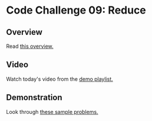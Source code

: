 # Code Challenge 09: Reduce

## Overview

Read [this overview.](README.md)
## Video

Watch today's video from the [demo playlist.](https://www.youtube.com/playlist?list=PLVngfM2hsbi-L6G8qlWd8RyRbuTamHt3k)
## Demonstration

Look through [these sample problems.](DEMO.md)